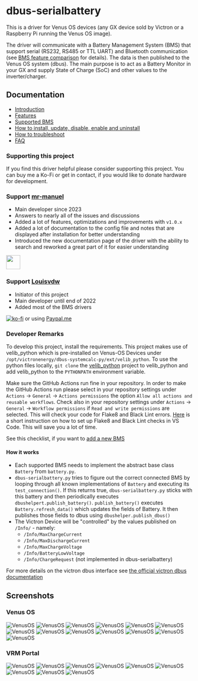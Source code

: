 # dbus-serialbattery
This is a driver for Venus OS devices (any GX device sold by Victron or a Raspberry Pi running the Venus OS image).

The driver will communicate with a Battery Management System (BMS) that support serial (RS232, RS485 or TTL UART) and Bluetooth communication (see [BMS feature comparison](https://louisvdw.github.io/dbus-serialbattery/general/features#bms-feature-comparison) for details). The data is then published to the Venus OS system (dbus). The main purpose is to act as a Battery Monitor in your GX and supply State of Charge (SoC) and other values to the inverter/charger.

## Documentation

* [Introduction](https://louisvdw.github.io/dbus-serialbattery/)
* [Features](https://louisvdw.github.io/dbus-serialbattery/general/features)
* [Supported BMS](https://louisvdw.github.io/dbus-serialbattery/general/supported-bms)
* [How to install, update, disable, enable and uninstall](https://louisvdw.github.io/dbus-serialbattery/general/install)
* [How to troubleshoot](https://louisvdw.github.io/dbus-serialbattery/troubleshoot/)
* [FAQ](https://louisvdw.github.io/dbus-serialbattery/faq/)

### Supporting this project
If you find this driver helpful please consider supporting this project. You can buy me a Ko-Fi or get in contact, if you would like to donate hardware for development.

### Support [mr-manuel](https://github.com/mr-manuel)
* Main developer since 2023
* Answers to nearly all of the issues and discussions
* Added a lot of features, optimizations and improvements with `v1.0.x`
* Added a lot of documentation to the config file and notes that are displayed after installation for better understanding
* Introduced the new documentation page of the driver with the ability to search and reworked a great part of it for easier understanding

[<img src="https://github.md0.eu/uploads/donate-button.svg" height="38" />](https://www.paypal.com/donate/?hosted_button_id=3NEVZBDM5KABW)

### Support [Louisvdw](https://github.com/Louisvdw)
* Initiator of this project
* Main developer until end of 2022
* Added most of the BMS drivers

[![ko-fi](https://ko-fi.com/img/githubbutton_sm.svg)](https://ko-fi.com/Z8Z73LCW1) or using [Paypal.me](https://paypal.me/innernet)



### Developer Remarks
To develop this project, install the requirements. This project makes use of velib_python which is pre-installed on
Venus-OS Devices under `/opt/victronenergy/dbus-systemcalc-py/ext/velib_python`. To use the python files locally,
`git clone` the [velib_python](https://github.com/victronenergy/velib_python) project to velib_python and add
velib_python to the `PYTHONPATH` environment variable.

Make sure the GitHub Actions run fine in your repository. In order to make the GitHub Actions run please select in your repository settings under `Actions` -> `General` -> `Actions permissions` the option `Allow all actions and reusable workflows`. Check also in your repository settings under `Actions` -> `General` -> `Workflow permissions` if `Read and write permissions` are selected. This will check your code for Flake8 and Black Lint errors. [Here](https://py-vscode.readthedocs.io/en/latest/files/linting.html) is a short instruction on how to set up Flake8 and Black Lint checks in VS Code. This will save you a lot of time.

See this checklist, if you want to [add a new BMS](https://louisvdw.github.io/dbus-serialbattery/general/supported-bms#add-by-opening-a-pull-request)

#### How it works
* Each supported BMS needs to implement the abstract base class `Battery` from `battery.py`.
* `dbus-serialbattery.py` tries to figure out the correct connected BMS by looping through all known implementations of
`Battery` and executing its `test_connection()`. If this returns true, `dbus-serialbattery.py` sticks with this battery
and then periodically executes `dbushelpert.publish_battery()`. `publish_battery()` executes `Battery.refresh_data()` which
updates the fields of Battery. It then publishes those fields to dbus using `dbushelper.publish_dbus()`
* The Victron Device will be "controlled" by the values published on `/Info/` - namely:
  * `/Info/MaxChargeCurrent `
  * `/Info/MaxDischargeCurrent`
  * `/Info/MaxChargeVoltage`
  * `/Info/BatteryLowVoltage`
  * `/Info/ChargeRequest` (not implemented in dbus-serialbattery)

For more details on the victron dbus interface see [the official victron dbus documentation](https://github.com/victronenergy/venus/wiki/dbus)

## Screenshots

### Venus OS

![VenusOS](docs/screenshots/venus-os_001.png)
![VenusOS](docs/screenshots/venus-os_002.png)
![VenusOS](docs/screenshots/venus-os_003.png)
![VenusOS](docs/screenshots/venus-os_004.png)
![VenusOS](docs/screenshots/venus-os_005.png)
![VenusOS](docs/screenshots/venus-os_006.png)
![VenusOS](docs/screenshots/venus-os_007.png)
![VenusOS](docs/screenshots/venus-os_008.png)
![VenusOS](docs/screenshots/venus-os_009.png)
![VenusOS](docs/screenshots/venus-os_010.png)
![VenusOS](docs/screenshots/venus-os_011.png)
![VenusOS](docs/screenshots/venus-os_012.png)
![VenusOS](docs/screenshots/venus-os_013.png)

### VRM Portal

![VenusOS](docs/screenshots/vrm-portal_001.png)
![VenusOS](docs/screenshots/vrm-portal_002.png)
![VenusOS](docs/screenshots/vrm-portal_003.png)
![VenusOS](docs/screenshots/vrm-portal_004.png)
![VenusOS](docs/screenshots/vrm-portal_005.png)
![VenusOS](docs/screenshots/vrm-portal_006.png)
![VenusOS](docs/screenshots/vrm-portal_007.png)
![VenusOS](docs/screenshots/vrm-portal_008.png)
![VenusOS](docs/screenshots/vrm-portal_009.png)
